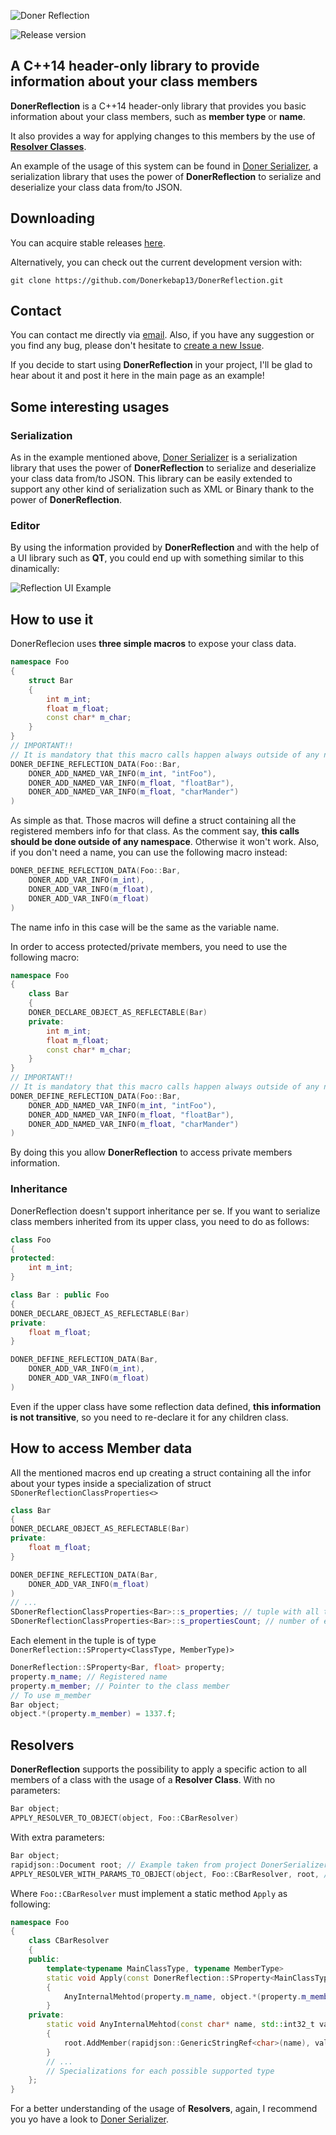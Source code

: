 
![Doner Reflection](https://i.imgur.com/oDC0Brl.png)

![Release version](https://img.shields.io/badge/release-v1.0.0-blue.svg)

## A C++14 header-only library to provide information about your class members

**DonerReflection** is a C++14 header-only library that provides you basic information about your class members, such as **member type** or **name**.

It also provides a way for applying changes to this members by the use of **[Resolver Classes](#resolvers)**. 

An example of the usage of this system can be found in [Doner Serializer](https://github.com/Donerkebap13/DonerSerializer), a serialization library that uses the power of **DonerReflection** to serialize and deserialize your class data from/to JSON.

## Downloading

You can acquire stable releases [here](https://github.com/Donerkebap13/DonerReflection/releases).

Alternatively, you can check out the current development version with:

```
git clone https://github.com/Donerkebap13/DonerReflection.git
```
## Contact

You can contact me directly via [email](mailto:donerkebap13@gmail.com).
Also, if you have any suggestion or you find any bug, please don't hesitate to [create a new Issue](https://github.com/Donerkebap13/DonerReflection/issues).

If you decide to start using **DonerReflection** in your project, I'll be glad to hear about it and post it here in the main page as an example!
## Some interesting usages
### Serialization
As in the example mentioned above, [Doner Serializer](https://github.com/Donerkebap13/DonerSerializer) is a serialization library that uses the power of **DonerReflection** to serialize and deserialize your class data from/to JSON. This library can be easily extended to support any other kind of serialization such as XML or Binary thank to the power of **DonerReflection**.
### Editor 
By using the information provided by **DonerReflection** and with the help of a UI library such as **QT**, you could end up with something similar to this dinamically:

![Reflection UI Example](https://i.imgur.com/UHWwsfY.png)
## How to use it
DonerReflecion uses **three simple macros** to expose your class data.
```c++
namespace Foo
{
	struct Bar
	{
		int m_int;
		float m_float;
		const char* m_char;
	}
}
// IMPORTANT!!
// It is mandatory that this macro calls happen always outside of any namespace
DONER_DEFINE_REFLECTION_DATA(Foo::Bar,
	DONER_ADD_NAMED_VAR_INFO(m_int, "intFoo"),
	DONER_ADD_NAMED_VAR_INFO(m_float, "floatBar"),
	DONER_ADD_NAMED_VAR_INFO(m_float, "charMander")
)
```
As simple as that. Those macros will define a struct containing all the registered members info for that class. As the comment say, **this calls should be done outside of any namespace**. Otherwise it won't work.
Also, if you don't need a name, you can use the following macro instead:
```c++
DONER_DEFINE_REFLECTION_DATA(Foo::Bar,
	DONER_ADD_VAR_INFO(m_int),
	DONER_ADD_VAR_INFO(m_float),
	DONER_ADD_VAR_INFO(m_float)
)
```
The name info in this case will be the same as the variable name.

In order to access protected/private members, you need to use the following macro:
```c++
namespace Foo
{
	class Bar
	{
	DONER_DECLARE_OBJECT_AS_REFLECTABLE(Bar)
	private:
		int m_int;
		float m_float;
		const char* m_char;
	}
}
// IMPORTANT!!
// It is mandatory that this macro calls happen always outside of any namespace
DONER_DEFINE_REFLECTION_DATA(Foo::Bar,
	DONER_ADD_NAMED_VAR_INFO(m_int, "intFoo"),
	DONER_ADD_NAMED_VAR_INFO(m_float, "floatBar"),
	DONER_ADD_NAMED_VAR_INFO(m_float, "charMander")
)
```
By doing this you allow **DonerReflection** to access private members information.
### Inheritance
DonerReflection doesn't support inheritance per se. If you want to serialize class members inherited from its upper class, you need to do as follows:
```c++
class Foo
{
protected:
	int m_int;
}

class Bar : public Foo
{
DONER_DECLARE_OBJECT_AS_REFLECTABLE(Bar)
private:
	float m_float;
}

DONER_DEFINE_REFLECTION_DATA(Bar,
	DONER_ADD_VAR_INFO(m_int),
	DONER_ADD_VAR_INFO(m_float)
)
```
Even if the upper class have some reflection data defined, **this information is not transitive**, so you need to re-declare it for any children class.
## How to access Member data
All the mentioned macros end up creating a struct containing all the infor about your types inside a specialization of struct ``SDonerReflectionClassProperties<>``
```c++
class Bar
{
DONER_DECLARE_OBJECT_AS_REFLECTABLE(Bar)
private:
	float m_float;
}

DONER_DEFINE_REFLECTION_DATA(Bar,
	DONER_ADD_VAR_INFO(m_float)
)
// ...
SDonerReflectionClassProperties<Bar>::s_properties; // tuple with all the info
SDonerReflectionClassProperties<Bar>::s_propertiesCount; // number of elements in the tuple
```
Each element in the tuple is of type ``  DonerReflection::SProperty<ClassType, MemberType)>``
```c++
DonerReflection::SProperty<Bar, float> property;
property.m_name; // Registered name
property.m_member; // Pointer to the class member
// To use m_member
Bar object;
object.*(property.m_member) = 1337.f;
```
## Resolvers
**DonerReflection** supports the possibility to apply a specific action to all members of a class with the usage of a **Resolver Class**.
With no parameters:
```c++
Bar object;
APPLY_RESOLVER_TO_OBJECT(object, Foo::CBarResolver)
```
With extra parameters:
```c++
Bar object;
rapidjson::Document root; // Example taken from project DonerSerializer
APPLY_RESOLVER_WITH_PARAMS_TO_OBJECT(object, Foo::CBarResolver, root, /*Any extra parameter needed by your resolver*/)
```
Where ``Foo::CBarResolver`` must implement a static method ``Apply`` as following:
```c++
namespace Foo
{
	class CBarResolver
	{
	public:
		template<typename MainClassType, typename MemberType>
		static void Apply(const DonerReflection::SProperty<MainClassType, MemberType>& property, MainClassType& object, rapidjson::Document& root)
		{
			AnyInternalMehtod(property.m_name, object.*(property.m_member), root);
		}
	private:
		static void AnyInternalMehtod(const char* name, std::int32_t value, rapidjson::Document& root)
		{
			root.AddMember(rapidjson::GenericStringRef<char>(name), value, root.GetAllocator());
		}
		// ...
		// Specializations for each possible supported type
	};
}
```
For a better understanding of the usage of **Resolvers**, again, I recommend you yo have a look to [Doner Serializer](https://github.com/Donerkebap13/DonerSerializer).